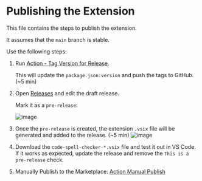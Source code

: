 # Publishing the Extension

This file contains the steps to publish the extension.

It assumes that the `main` branch is stable.

Use the following steps:

1. Run [Action - Tag Version for Release](https://github.com/streetsidesoftware/vscode-spell-checker/actions/workflows/version-release.yml).

    This will update the `package.json:version` and push the tags to GitHub. (~5 min)

1. Open [Releases](https://github.com/streetsidesoftware/vscode-spell-checker/releases) and edit the draft release.

    Mark it as a `pre-release`:

    ![image](https://user-images.githubusercontent.com/3740137/148989954-55aed1bc-73b5-4445-873f-0cf13c757c6d.png)

1. Once the `pre-release` is created, the extension `.vsix` file will be generated and added to the release. (~5 min)
   ![image](https://user-images.githubusercontent.com/3740137/148990694-3707d1e0-dbbb-4098-bcbd-735cae5e8bc1.png)

1. Download the `code-spell-checker-*.vsix` file and test it out in VS Code. If it works as expected, update the release and remove the `This is a pre-release` check.

1. Manually Publish to the Marketplace: [Action Manual Publish](https://github.com/streetsidesoftware/vscode-spell-checker/actions/workflows/manual-publish.yml)
